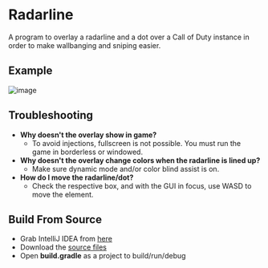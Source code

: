 # Radarline
A program to overlay a radarline and a dot over a Call of Duty instance in order to make wallbanging and sniping easier.
## Example
![image](https://user-images.githubusercontent.com/58831335/184793083-dfc98bce-7429-4c51-94ca-ae9e0aab64c2.png)
## Troubleshooting
- **Why doesn't the overlay show in game?**
  - To avoid injections, fullscreen is not possible. You must run the game in borderless or windowed. 
- **Why doesn't the overlay change colors when the radarline is lined up?**
  - Make sure dynamic mode and/or color blind assist is on.
- **How do I move the radarline/dot?**
  - Check the respective box, and with the GUI in focus, use WASD to move the element.
## Build From Source
- Grab IntelliJ IDEA from [here](https://www.jetbrains.com/idea/download/#section=windows)
- Download the [source files](https://github.com/Waifu/Radarline/archive/refs/heads/master.zip)
- Open **build.gradle** as a project to build/run/debug
